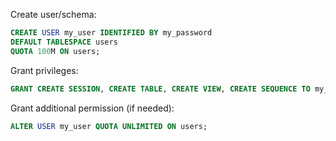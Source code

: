 
Create user/schema:

```sql
CREATE USER my_user IDENTIFIED BY my_password
DEFAULT TABLESPACE users
QUOTA 100M ON users;
```

Grant privileges:

```sql
GRANT CREATE SESSION, CREATE TABLE, CREATE VIEW, CREATE SEQUENCE TO my_user;
```

Grant additional permission (if needed):

```sql
ALTER USER my_user QUOTA UNLIMITED ON users;
```